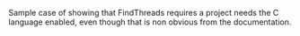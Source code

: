 Sample case of showing that FindThreads requires a project needs the C language
enabled, even though that is non obvious from the documentation.